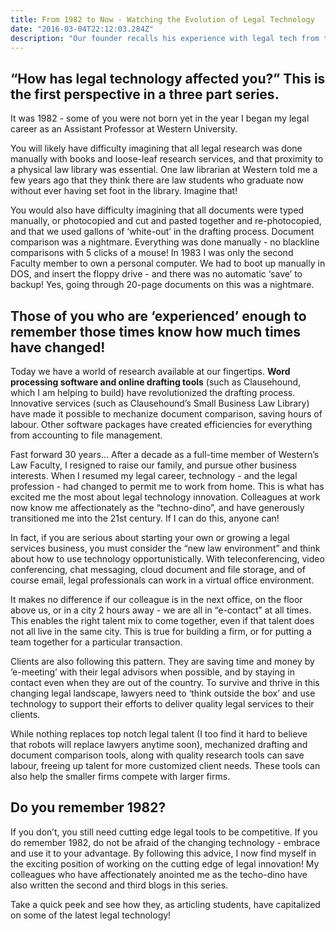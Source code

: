 ```yaml
---
title: From 1982 to Now - Watching the Evolution of Legal Technology
date: "2016-03-04T22:12:03.284Z"
description: "Our founder recalls his experience with legal tech from the start of his career until now. Part 1."
---
```


## “How has legal technology affected you?” This is the first perspective in a three part series.

It was 1982 - some of you were not born yet in the year I began my legal career as an Assistant Professor at Western University. 

You will likely have difficulty imagining that all legal research was done manually with books and loose-leaf research services, and that proximity to a physical law library was essential. One law librarian at Western told me a few years ago that they think there are law students who graduate now without ever having set foot in the library. Imagine that!

You would also have difficulty imagining that all documents were typed manually, or photocopied and cut and pasted together and re-photocopied, and that we used gallons of ‘white-out’ in the drafting process. Document comparison was a nightmare. Everything was done manually - no blackline comparisons with 5 clicks of a mouse! In 1983 I was only the second Faculty member to own a personal computer. We had to boot up manually in DOS, and insert the floppy drive - and there was no automatic ‘save’ to backup! Yes, going through 20-page documents on this was a nightmare.

## Those of you who are ‘experienced’ enough to remember those times know how much times have changed!

Today we have a world of research available at our fingertips. **Word processing software and online drafting tools** (such as Clausehound, which I am helping to build) have revolutionized the drafting process. Innovative services (such as Clausehound’s Small Business Law Library) have made it possible to mechanize document comparison, saving hours of labour. Other software packages have created efficiencies for everything from accounting to file management.

Fast forward 30 years… After a decade as a full-time member of Western’s Law Faculty, I resigned to raise our family, and pursue other business interests. When I resumed my legal career, technology - and the legal profession - had changed to permit me to work from home. This is what has excited me the most about legal technology innovation. Colleagues at work now know me affectionately as the “techno-dino”, and have generously transitioned me into the 21st century. If I can do this, anyone can!

In fact, if you are serious about starting your own or growing a legal services business, you must consider the “new law environment” and think about how to use technology opportunistically. With teleconferencing, video conferencing, chat messaging, cloud document and file storage, and of course email, legal professionals can work in a virtual office environment.

It makes no difference if our colleague is in the next office, on the floor above us, or in a city 2 hours away - we are all in “e-contact” at all times. This enables the right talent mix to come together, even if that talent does not all live in the same city. This is true for building a firm, or for putting a team together for a particular transaction.

Clients are also following this pattern. They are saving time and money by ‘e-meeting’ with their legal advisors when possible, and by staying in contact even when they are out of the country. To survive and thrive in this changing legal landscape, lawyers need to ‘think outside the box’ and use technology to support their efforts to deliver quality legal services to their clients.

While nothing replaces top notch legal talent (I too find it hard to believe that robots will replace lawyers anytime soon), mechanized drafting and document comparison tools, along with quality research tools can save labour, freeing up talent for more customized client needs. These tools can also help the smaller firms compete with larger firms.

## Do you remember 1982?

If you don’t, you still need cutting edge legal tools to be competitive. If you do remember 1982, do not be afraid of the changing technology - embrace and use it to your advantage. By following this advice, I now find myself in the exciting position of working on the cutting edge of legal innovation! My colleagues who have affectionately anointed me as the techo-dino have also written the second and third blogs in this series.

Take a quick peek and see how they, as articling students, have capitalized on some of the latest legal technology!
